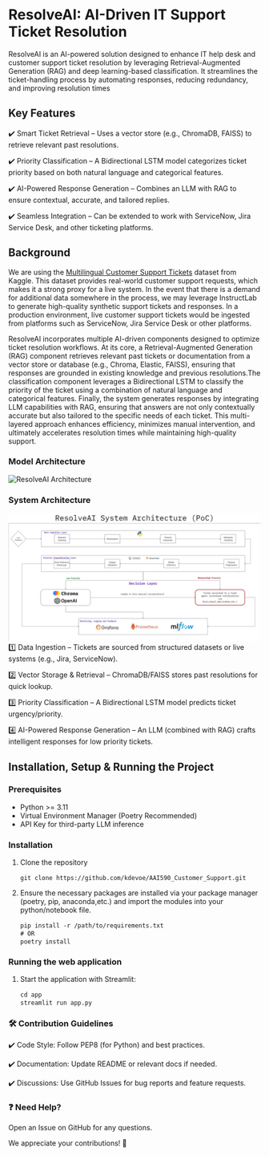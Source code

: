 # ResolveAI: AI-Driven IT Support Ticket Resolution

ResolveAI is an AI-powered solution designed to enhance IT help desk and customer support ticket resolution by leveraging Retrieval-Augmented Generation (RAG) and deep learning-based classification. It streamlines the ticket-handling process by automating responses, reducing redundancy, and improving resolution times

## Key Features

✔️ Smart Ticket Retrieval – Uses a vector store (e.g., ChromaDB, FAISS) to retrieve relevant past resolutions.

✔️ Priority Classification – A Bidirectional LSTM model categorizes ticket priority based on both natural language and categorical features.

✔️ AI-Powered Response Generation – Combines an LLM with RAG to ensure contextual, accurate, and tailored replies.

✔️ Seamless Integration – Can be extended to work with ServiceNow, Jira Service Desk, and other ticketing platforms.

## Background

We are using the [Multilingual Customer Support Tickets](https://www.kaggle.com/datasets/tobiasbueck/multilingual-customer-support-tickets) dataset from Kaggle. This dataset provides real-world customer support requests, which makes it a strong proxy for a live system. In the event that there is a demand for additional data somewhere in the process, we may leverage InstructLab to generate high-quality synthetic support tickets and responses. In a production environment, live customer support tickets would be ingested from platforms such as ServiceNow, Jira Service Desk or other platforms.

ResolveAI incorporates multiple AI-driven components designed to optimize ticket resolution workflows. At its core, a Retrieval-Augmented Generation (RAG) component retrieves relevant past tickets or documentation from a vector store or database (e.g., Chroma, Elastic, FAISS), ensuring that responses are grounded in existing knowledge and previous resolutions.The classification component leverages a Bidirectional LSTM to  classify the priority of the ticket using a combination of natural language and categorical features. Finally, the system generates responses by integrating LLM capabilities with RAG, ensuring that answers are not only contextually accurate but also tailored to the specific needs of each ticket. This multi-layered approach enhances efficiency, minimizes manual intervention, and ultimately accelerates resolution times while maintaining high-quality support.

### Model Architecture
![ResolveAI Architecture](./diagrams/resolve-ai-architecture.png)

### System Architecture
![ResolveAI system_architecture](./diagrams/ResolveAI-system-architecture.jpg)
1️⃣ Data Ingestion – Tickets are sourced from structured datasets or live systems (e.g., Jira, ServiceNow).

2️⃣ Vector Storage & Retrieval – ChromaDB/FAISS stores past resolutions for quick lookup.

3️⃣ Priority Classification – A Bidirectional LSTM model predicts ticket urgency/priority.

4️⃣ AI-Powered Response Generation – An LLM (combined with RAG) crafts intelligent responses for low priority tickets.

<!-- Installation and Running the Project -->
## Installation, Setup & Running the Project
### Prerequisites
- Python >= 3.11
- Virtual Environment Manager (Poetry Recommended)
- API Key for third-party LLM inference

### Installation
1. Clone the repository
   ```
   git clone https://github.com/kdevoe/AAI590_Customer_Support.git
    ```
   
2. Ensure the necessary packages are installed via your package manager (poetry, pip, anaconda,etc.) and import the modules into your python/notebook file. 
    ```
   pip install -r /path/to/requirements.txt 
   # OR
   poetry install 
     ```
<!-- Installation and Running the Web App -->
### Running the web application

1. Start the application with Streamlit:
   ```
   cd app
   streamlit run app.py
    ```

### 🛠️ Contribution Guidelines
✔️ Code Style: Follow PEP8 (for Python) and best practices.

✔️ Documentation: Update README or relevant docs if needed.

✔️ Discussions: Use GitHub Issues for bug reports and feature requests.

### ❓ Need Help?
Open an Issue on GitHub for any questions.

We appreciate your contributions! 🚀
